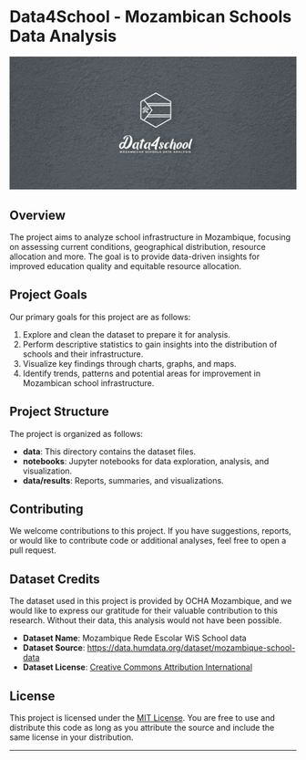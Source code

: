 # Data4School - Mozambican Schools Data Analysis

<div align="center">
    <img src="https://github.com/HercoZauZau/Data4School/blob/main/assets/img/logo.png?raw=true" alt="logo"/>
</div>

## Overview

The project aims to analyze school infrastructure in Mozambique, focusing on assessing current conditions, geographical distribution, resource allocation and more. The goal is to provide data-driven insights for improved education quality and equitable resource allocation.

## Project Goals

Our primary goals for this project are as follows:

1. Explore and clean the dataset to prepare it for analysis.
2. Perform descriptive statistics to gain insights into the distribution of schools and their infrastructure.
3. Visualize key findings through charts, graphs, and maps.
4. Identify trends, patterns and potential areas for improvement in Mozambican school infrastructure.

## Project Structure

The project is organized as follows:

- **data**: This directory contains the dataset files.
- **notebooks**: Jupyter notebooks for data exploration, analysis, and visualization.
- **data/results**: Reports, summaries, and visualizations.

## Contributing

We welcome contributions to this project. If you have suggestions, reports, or would like to contribute code or additional analyses, feel free to open a pull request.

## Dataset Credits

The dataset used in this project is provided by OCHA Mozambique, and we would like to express our gratitude for their valuable contribution to this research. Without their data, this analysis would not have been possible.

- **Dataset Name**: Mozambique Rede Escolar WiS School data
- **Dataset Source**: https://data.humdata.org/dataset/mozambique-school-data
- **Dataset License**: [Creative Commons Attribution International](https://data.humdata.org/faqs/licenses)

## License

This project is licensed under the [MIT License](LICENSE). You are free to use and distribute this code as long as you attribute the source and include the same license in your distribution.

---
